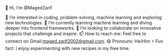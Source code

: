 👋 Hi, I'm @MagedZarif

👀 I’m interested in coding, problem-solving, machine learning and exploring new technologies.
🌱 I’m currently learning machine learning and diving deeper into frontend frameworks.
💞️ I’m looking to collaborate on innovative projects that challenge and inspire.
📫 How to reach me: Feel free to connect on Gmail:maged.zarif2002@gmail.com.
😄 Pronouns: He/Him
⚡ Fun fact: I enjoy experimenting with new recipes in my free time.
